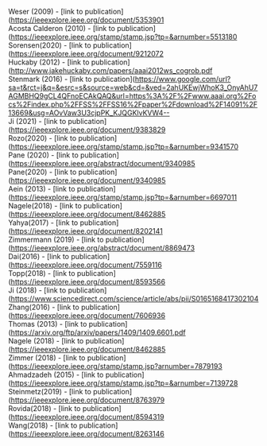 Weser (2009) - [link to publication](https://ieeexplore.ieee.org/document/5353901<br />
Acosta Calderon (2010) - [link to publication](https://ieeexplore.ieee.org/stamp/stamp.jsp?tp=&arnumber=5513180<br />
Sorensen(2020) - [link to publication](https://ieeexplore.ieee.org/document/9212072<br />
Huckaby (2012) - [link to publication](http://www.jakehuckaby.com/papers/aaai2012ws_cogrob.pdf<br />
Stenmark (2016) - [link to publication](https://www.google.com/url?sa=t&rct=j&q=&esrc=s&source=web&cd=&ved=2ahUKEwjWhoK3_OnyAhU7AGMBHQ9gCL4QFnoECAkQAQ&url=https%3A%2F%2Fwww.aaai.org%2Focs%2Findex.php%2FFSS%2FFSS16%2Fpaper%2Fdownload%2F14091%2F13669&usg=AOvVaw3U3cjpPK_KJQGKlvKVW4--<br />
Ji (2021) - [link to publication](https://ieeexplore.ieee.org/document/9383829<br />
Rozo(2020) - [link to publication](https://ieeexplore.ieee.org/stamp/stamp.jsp?tp=&arnumber=9341570<br />
Pane (2020) - [link to publication](https://ieeexplore.ieee.org/abstract/document/9340985<br />
Pane(2020) - [link to publication](https://ieeexplore.ieee.org/document/9340985<br />
Aein (2013) - [link to publication](https://ieeexplore.ieee.org/stamp/stamp.jsp?tp=&arnumber=6697011<br />
Nagele(2018) - [link to publication](https://ieeexplore.ieee.org/document/8462885<br />
Yahya(2017) - [link to publication](https://ieeexplore.ieee.org/document/8202141<br />
Zimmermann (2019) - [link to publication](https://ieeexplore.ieee.org/abstract/document/8869473<br />
Dai(2016) - [link to publication](https://ieeexplore.ieee.org/document/7559116<br />
Topp(2018) - [link to publication](https://ieeexplore.ieee.org/document/8593566<br />
Ji (2018) - [link to publication](https://www.sciencedirect.com/science/article/abs/pii/S0165168417302104<br />
Zhang(2016) - [link to publication](https://ieeexplore.ieee.org/document/7606936<br />
Thomas (2013) - [link to publication](https://arxiv.org/ftp/arxiv/papers/1409/1409.6601.pdf<br />
Nagele (2018) - [link to publication](https://ieeexplore.ieee.org/document/8462885<br />
Zimmer (2018) - [link to publication](https://ieeexplore.ieee.org/stamp/stamp.jsp?arnumber=7879193<br />
Ahmadzadeh (2015) - [link to publication](https://ieeexplore.ieee.org/stamp/stamp.jsp?tp=&arnumber=7139728<br />
Steinmetz(2019) - [link to publication](https://ieeexplore.ieee.org/document/8763979<br />
Rovida(2018) - [link to publication](https://ieeexplore.ieee.org/document/8594319<br />
Wang(2018) - [link to publication](https://ieeexplore.ieee.org/document/8263146<br />
